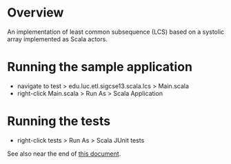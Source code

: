 # Overview

An implementation of least common subsequence (LCS) based on a systolic array
implemented as Scala actors.

# Running the sample application

- navigate to test > edu.luc.etl.sigcse13.scala.lcs > Main.scala
- right-click Main.scala > Run As > Scala Application

# Running the tests

- right-click tests > Run As > Scala JUnit tests

See also near the end of [this document](http://scala-ide.org/docs/user/testingframeworks.html).
